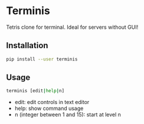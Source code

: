 # Terminis
Tetris clone for terminal. Ideal for servers without GUI!

## Installation

```bash
pip install --user terminis
```

## Usage

```bash
terminis [edit|help|n]
```
* edit: edit controls in text editor
* help: show command usage
* n (integer between 1 and 15): start at level n

